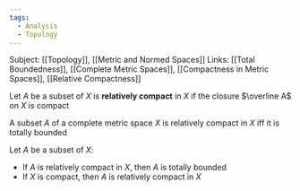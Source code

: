 ```yaml
---
tags:
  - Analysis
  - Topology
---
```

Subject: [[Topology]], [[Metric and Normed Spaces]]
Links: [[Total Boundedness]], [[Complete Metric Spaces]], [[Compactness in Metric Spaces]], [[Relative Compactness]]

Let $A$ be a subset of $X$ is **relatively compact** in $X$ if the closure $\overline A$ on $X$ is compact

A subset $A$ of a complete metric space $X$ is relatively compact in $X$ iff it is totally bounded

Let $A$ be a subset of $X$:
- If $A$ is relatively compact in $X$, then $A$ is totally bounded
- If $X$ is compact, then $A$ is relatively compact in $X$